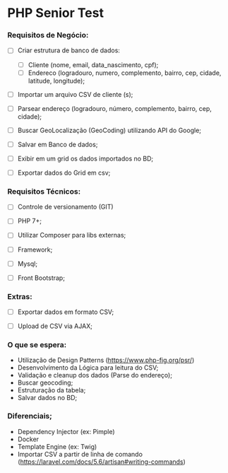 # PHP Senior Test

### Requisitos de Negócio:

- [ ] Criar estrutura de banco de dados:
    * [ ] Cliente (nome, email, data_nascimento, cpf);
    * [ ] Endereco (logradouro, numero, complemento, bairro, cep, cidade, latitude, longitude);
- [ ] Importar um arquivo CSV de cliente (s);
- [ ] Parsear endereço (logradouro, número, complemento, bairro, cep, cidade);
- [ ] Buscar GeoLocalização (GeoCoding) utilizando API do Google;
- [ ] Salvar em Banco de dados;
- [ ] Exibir em um grid os dados importados no BD;
- [ ] Exportar dados do Grid em csv;


### Requisitos Técnicos:

- [ ] Controle de versionamento (GIT)
- [ ] PHP 7+;
- [ ] Utilizar Composer para libs externas;
- [ ] Framework;
- [ ] Mysql;
- [ ] Front Bootstrap;


### Extras:

- [ ] Exportar dados em formato CSV;
- [ ] Upload de CSV via AJAX;


### O que se espera: 

- Utilização de Design Patterns (https://www.php-fig.org/psr/)
- Desenvolvimento da Lógica para leitura do CSV;
- Validação e cleanup dos dados (Parse do endereço);
- Buscar geocoding;
- Estruturação da tabela;
- Salvar dados no BD;


### Diferenciais;

- Dependency Injector (ex: Pimple)
- Docker
- Template Engine (ex: Twig)
- Importar CSV a partir de linha de comando (https://laravel.com/docs/5.6/artisan#writing-commands)
